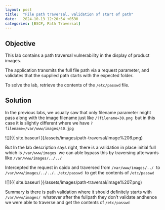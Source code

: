 ```yaml
---
layout: post
title:  "File path traversal, validation of start of path"
date:   2024-10-13 12:20:54 +0530
categories: [BSCP, Path Traversal]
---
```


## Objective

  

This lab contains a path traversal vulnerability in the display of product images.

The application transmits the full file path via a request parameter, and validates that the supplied path starts with the expected folder.

To solve the lab, retrieve the contents of the `/etc/passwd` file.

  

## Solution

  

In the previous labs, we usually saw that only filename parameter might pass along with the image filename just like `/?filename=30.png`  but in this case it is slightly different where we have `?filename=/var/www/images/40.jpg` 

  

![]({{ site.baseurl }}/assets/images/path-traversal/image%206.png)  

  

But In the lab description says right, there is a validation in place initial full which is `/var/www/images`  we can able bypass this by traversing afterwards like `/var/www/images/../../`  

  

Intercepted the request in caido and traversed from `/var/www/images/../`  to `/var/www/images/../../../etc/passwd`  to get the contents of `/etc/passwd` 

  

![]({{ site.baseurl }}/assets/images/path-traversal/image%207.png)  

  

Summary is there is path validation where it should definitely starts with `/var/www/images/`  whatever after the fullpath they don’t validate andhence we were able to traverse and get the contents of `/etc/passwd`